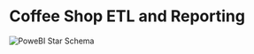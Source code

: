 # Coffee Shop ETL and Reporting

![PoweBI Star Schema](https://user-images.githubusercontent.com/66178028/109411752-50688280-79b5-11eb-9f93-6c35382a96ca.PNG)



